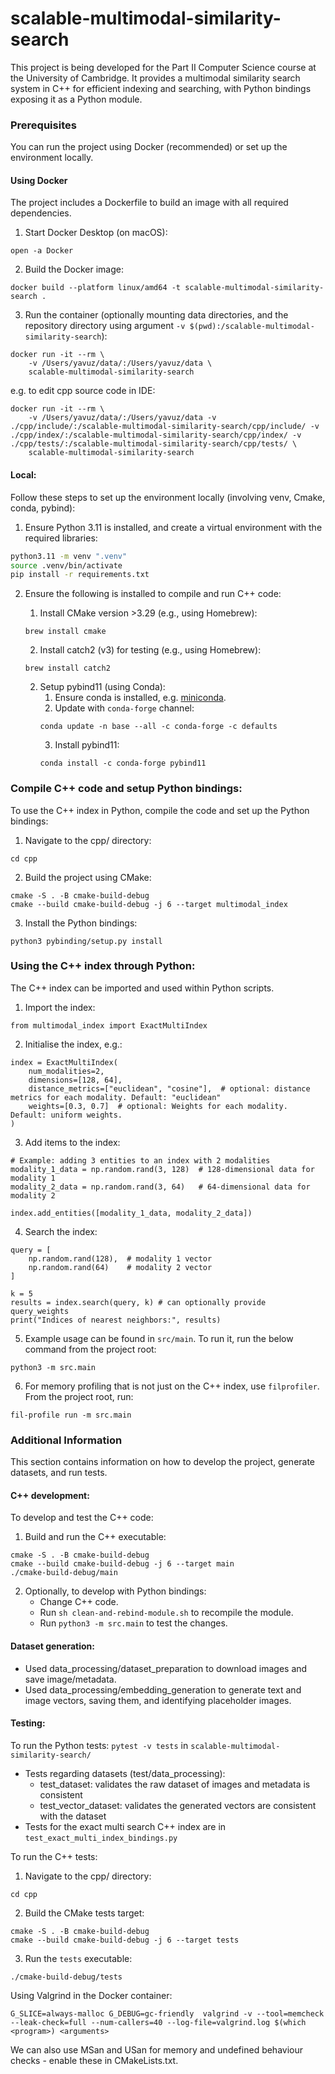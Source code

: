 # scalable-multimodal-similarity-search

This project is being developed for the Part II Computer Science course at the University of Cambridge. 
It provides a multimodal similarity search system in C++ for efficient indexing and searching, with Python bindings exposing it as a Python module.


### Prerequisites

You can run the project using Docker (recommended) or set up the environment locally.

#### Using Docker
The project includes a Dockerfile to build an image with all required dependencies.

1. Start Docker Desktop (on macOS):
```
open -a Docker
```
2. Build the Docker image:
```
docker build --platform linux/amd64 -t scalable-multimodal-similarity-search . 
```
3. Run the container (optionally mounting data directories, and the repository directory using argument `-v $(pwd):/scalable-multimodal-similarity-search`):

```
docker run -it --rm \
    -v /Users/yavuz/data/:/Users/yavuz/data \
    scalable-multimodal-similarity-search
```

e.g. to edit cpp source code in IDE:
```
docker run -it --rm \
    -v /Users/yavuz/data/:/Users/yavuz/data -v ./cpp/include/:/scalable-multimodal-similarity-search/cpp/include/ -v ./cpp/index/:/scalable-multimodal-similarity-search/cpp/index/ -v ./cpp/tests/:/scalable-multimodal-similarity-search/cpp/tests/ \
    scalable-multimodal-similarity-search
```

#### Local:

Follow these steps to set up the environment locally (involving venv, Cmake, conda, pybind):

1. Ensure Python 3.11 is installed, and create a virtual environment with the required libraries:
```bash
python3.11 -m venv ".venv"
source .venv/bin/activate
pip install -r requirements.txt
```

2. Ensure the following is installed to compile and run C++ code:

   1. Install CMake version >3.29 (e.g., using Homebrew): 
   ```
   brew install cmake
   ```
   2. Install catch2 (v3) for testing (e.g., using Homebrew):
   ```
   brew install catch2
   ```
   2. Setup pybind11 (using Conda):
      1. Ensure conda is installed, e.g. [miniconda](https://docs.anaconda.com/miniconda/#quick-command-line-install).
      2. Update with `conda-forge` channel:
        ```
        conda update -n base --all -c conda-forge -c defaults
        ```
      3. Install pybind11:
        ```
        conda install -c conda-forge pybind11
        ```

    
### Compile C++ code and setup Python bindings:
To use the C++ index in Python, compile the code and set up the Python bindings:

1. Navigate to the cpp/ directory:
```
cd cpp
```

2. Build the project using CMake:
```
cmake -S . -B cmake-build-debug
cmake --build cmake-build-debug -j 6 --target multimodal_index
```
3. Install the Python bindings:
```
python3 pybinding/setup.py install
```

### Using the C++ index through Python:

The C++ index can be imported and used within Python scripts.

1. Import the index:

```
from multimodal_index import ExactMultiIndex
```

2. Initialise the index, e.g.:
```
index = ExactMultiIndex(
    num_modalities=2,
    dimensions=[128, 64],
    distance_metrics=["euclidean", "cosine"],  # optional: distance metrics for each modality. Default: "euclidean"
    weights=[0.3, 0.7]  # optional: Weights for each modality. Default: uniform weights.
)
```
3. Add items to the index:
```
# Example: adding 3 entities to an index with 2 modalities
modality_1_data = np.random.rand(3, 128)  # 128-dimensional data for modality 1
modality_2_data = np.random.rand(3, 64)   # 64-dimensional data for modality 2

index.add_entities([modality_1_data, modality_2_data])
```

4. Search the index:
```
query = [
    np.random.rand(128),  # modality 1 vector
    np.random.rand(64)    # modality 2 vector
]

k = 5
results = index.search(query, k) # can optionally provide query_weights
print("Indices of nearest neighbors:", results)
```


5. Example usage can be found in `src/main`. To run it, run the below command from the project root:
```
python3 -m src.main
```

6. For memory profiling that is not just on the C++ index, use `filprofiler`. From the project root, run:
```
fil-profile run -m src.main
```

### Additional Information

This section contains information on how to develop the project, generate datasets, and run tests.

#### C++ development:
To develop and test the C++ code:

1. Build and run the C++ executable:
```
cmake -S . -B cmake-build-debug
cmake --build cmake-build-debug -j 6 --target main
./cmake-build-debug/main
```

2. Optionally, to develop with Python bindings:
    - Change C++ code. 
    - Run `sh clean-and-rebind-module.sh` to recompile the module. 
    - Run `python3 -m src.main` to test the changes.

#### Dataset generation:
- Used data_processing/dataset_preparation to download images and save image/metadata.
- Used data_processing/embedding_generation to generate text and image vectors, saving them, and identifying placeholder images.

#### Testing:

To run the Python tests: `pytest -v tests` in `scalable-multimodal-similarity-search/` 

- Tests regarding datasets (test/data_processing):
    - test_dataset: validates the raw dataset of images and metadata is consistent
    - test_vector_dataset: validates the generated vectors are consistent with the dataset
- Tests for the exact multi search C++ index are in `test_exact_multi_index_bindings.py`

To run the C++ tests:

1. Navigate to the cpp/ directory:
```
cd cpp
```

2. Build the CMake tests target:
```
cmake -S . -B cmake-build-debug
cmake --build cmake-build-debug -j 6 --target tests
```
3. Run the `tests` executable:
```
./cmake-build-debug/tests
```

Using Valgrind in the Docker container:
```
G_SLICE=always-malloc G_DEBUG=gc-friendly  valgrind -v --tool=memcheck --leak-check=full --num-callers=40 --log-file=valgrind.log $(which <program>) <arguments>
```

We can also use MSan and USan for memory and undefined behaviour checks - enable these in CMakeLists.txt.